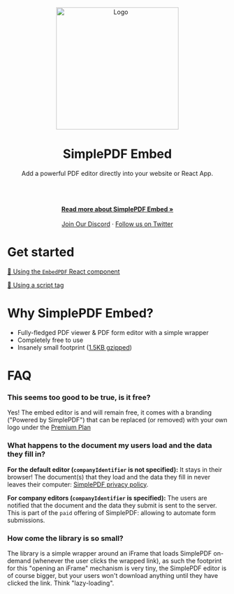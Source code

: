 </br>
</br>
<div align="center">
  <a href="https://simplepdf.eu" target="_blank">
  <picture>
    <source media="(prefers-color-scheme: dark)" srcset="https://cdn.simplepdf.eu/simple-pdf/assets/simplepdf-github-white.png">
    <img src="https://cdn.simplepdf.eu/simple-pdf/assets/simplepdf-github.png" width="280" alt="Logo"/>
  </picture>
  </a>
</div>
<h1 align="center">SimplePDF Embed</h1>
<div align="center">
Add a powerful PDF editor directly into your website or React App.
</div>
</br>
</br>
<p align="center">
<br />
<a href="https://simplepdf.eu/embed" rel="dofollow"><strong>Read more about SimplePDF Embed »</strong></a>
<br />
<br/>
<a href="https://discord.gg/TvRFMCTN">Join Our Discord</a>
  ·
<a href="https://twitter.com/simple_pdf">Follow us on Twitter</a>
</p>


# Get started

[🚀 Using the `EmbedPDF` React component](./react/README.md)

[🚀 Using a script tag](./web/README.md)

# Why SimplePDF Embed?

- Fully-fledged PDF viewer & PDF form editor with a simple wrapper
- Completely free to use
- Insanely small footprint ([1.5KB gzipped](https://bundlephobia.com/package/@simplepdf/react-embed-pdf))

# FAQ

### This seems too good to be true, is it free?

Yes! The embed editor is and will remain free, it comes with a branding ("Powered by SimplePDF") that can be replaced (or removed) with your own logo under the [Premium Plan](https://www.simplepdf.eu/pricing)

### What happens to the document my users load and the data they fill in?

**For the default editor (`companyIdentifier` is not specified):**
It stays in their browser! The document(s) that they load and the data they fill in never leaves their computer: [SimplePDF privacy policy](https://simplepdf.eu/privacy_policy#what-data-we-dont-collect).

**For company editors (`companyIdentifier` is specified):**
The users are notified that the document and the data they submit is sent to the server. This is part of the `paid` offering of SimplePDF: allowing to automate form submissions.

### How come the library is so small?

The library is a simple wrapper around an iFrame that loads SimplePDF on-demand (whenever the user clicks the wrapped link), as such the footprint for this "opening an iFrame" mechanism is very tiny, the SimplePDF editor is of course bigger, but your users won't download anything until they have clicked the link. Think "lazy-loading".